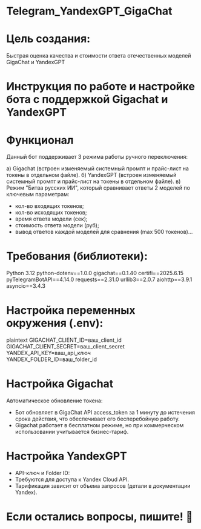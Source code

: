# Telegram_YandexGPT_GigaChat
# Цель создания:
Быстрая оценка качества и стоимости ответа отечественных моделей GigaChat и YandexGPT

# Инструкция по работе и настройке бота с поддержкой Gigachat и YandexGPT
# Функционал
Данный бот поддерживает 3 режима работы ручного переключения:

а) Gigachat (встроен изменяемый системный промпт и прайс-лист на токены в отдельном файле).
б) YandexGPT (встроен изменяемый системный промпт и прайс-лист на токены в отдельном файле).
в) Режим "Битва русских ИИ", который сравнивает ответы 2 моделей по ключевым параметрам:
- кол-во входящих токенов;
- кол-во исходящих токенов;
- время ответа модели (сек);
- стоимость ответа модели (руб);
- вывод ответов каждой моделей для сравнения (max 500 токенов)...

# Требования (библиотеки):
Python 3.12
python-dotenv==1.0.0
gigachat==0.1.40
certifi==2025.6.15
pyTelegramBotAPI==4.14.0
requests==2.31.0
urllib3==2.0.7
aiohttp==3.9.1
asyncio==3.4.3

# Настройка переменных окружения (.env):
plaintext
GIGACHAT_CLIENT_ID=ваш_client_id  
GIGACHAT_CLIENT_SECRET=ваш_client_secret  
YANDEX_API_KEY=ваш_api_ключ  
YANDEX_FOLDER_ID=ваш_folder_id  

# Настройка Gigachat
Автоматическое обновление токена:
- Бот обновляет в GigaChat API access_token за 1 минуту до истечения срока действия, что обеспечивает его бесперебойную работу.
- Gigachat работает в бесплатном режиме, но при коммерческом использовании учитывается бизнес-тариф.

# Настройка YandexGPT
- API-ключ и Folder ID:
- Требуются для доступа к Yandex Cloud API.
- Тарификация зависит от объема запросов (детали в документации Yandex).

# Если остались вопросы, пишите! 🚀
